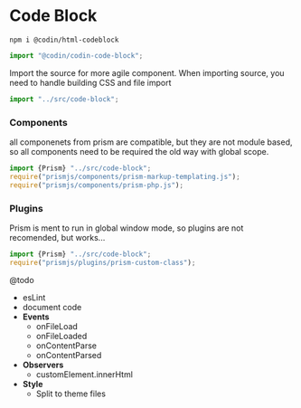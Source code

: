 # Code Block
```
npm i @codin/html-codeblock
```

```javascript
import "@codin/codin-code-block";
```

Import the source for more agile component.
When importing source, you need to handle building CSS and file import

```javascript
import "../src/code-block";
```

### Components

all componenets from prism are compatible, but they are not module based, so all components need to be required the old way with global scope.

```javascript
import {Prism} "../src/code-block";
require("prismjs/components/prism-markup-templating.js");
require("prismjs/components/prism-php.js");
```

### Plugins
Prism is ment to run in global window mode, so plugins are not recomended, but works...
```javascript
import {Prism} "../src/code-block";
require("prismjs/plugins/prism-custom-class");
```

@todo
-  esLint
-  document code
- **Events**
    - onFileLoad
    - onFileLoaded
    - onContentParse
    - onContentParsed
- **Observers**
    - customElement.innerHtml
- **Style**
    - Split to theme files
